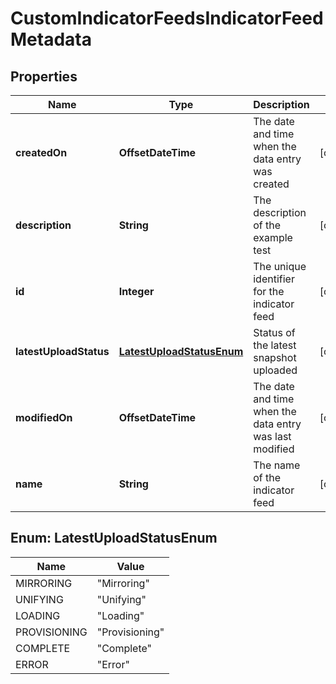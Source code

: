 

# CustomIndicatorFeedsIndicatorFeedMetadata


## Properties

| Name | Type | Description | Notes |
|------------ | ------------- | ------------- | -------------|
|**createdOn** | **OffsetDateTime** | The date and time when the data entry was created |  [optional] |
|**description** | **String** | The description of the example test |  [optional] |
|**id** | **Integer** | The unique identifier for the indicator feed |  [optional] |
|**latestUploadStatus** | [**LatestUploadStatusEnum**](#LatestUploadStatusEnum) | Status of the latest snapshot uploaded |  [optional] |
|**modifiedOn** | **OffsetDateTime** | The date and time when the data entry was last modified |  [optional] |
|**name** | **String** | The name of the indicator feed |  [optional] |



## Enum: LatestUploadStatusEnum

| Name | Value |
|---- | -----|
| MIRRORING | &quot;Mirroring&quot; |
| UNIFYING | &quot;Unifying&quot; |
| LOADING | &quot;Loading&quot; |
| PROVISIONING | &quot;Provisioning&quot; |
| COMPLETE | &quot;Complete&quot; |
| ERROR | &quot;Error&quot; |



